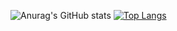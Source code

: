 ![Anurag's GitHub stats](https://github-readme-stats.vercel.app/api?username=Snakzx-C&show_icons=true&theme=radical)
[![Top Langs](https://github-readme-stats.vercel.app/api/top-langs/?username=Snakzx-C&layout=compact)](https://github.com/Snakzx-C/github-readme-stats)
